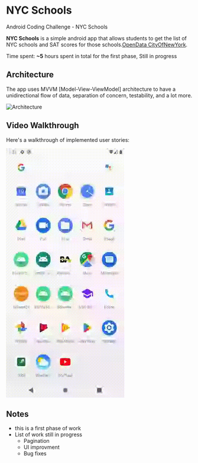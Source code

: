 # NYC Schools
Android Coding Challenge - NYC Schools

**NYC Schools** is a simple android app that allows students to get the list of NYC schools and SAT scores for those schools.[OpenData CityOfNewYork](https://opendata.cityofnewyork.us/).

Time spent: **~5** hours spent in total for the first phase, Still in progress

## Architecture
The app uses MVVM [Model-View-ViewModel] architecture to have a unidirectional flow of data, separation of concern, testability, and a lot more.

![Architecture](https://developer.android.com/topic/libraries/architecture/images/final-architecture.png)

## Video Walkthrough

Here's a walkthrough of implemented user stories:

![](https://github.com/tanmaythakar4/20230317-TanmayThakar-NYCSchools/blob/main/walkthrough.gif)


## Notes
- this is a first phase of work
- List of work still in progress
  - Pagination
  - UI improvment
  - Bug fixes
